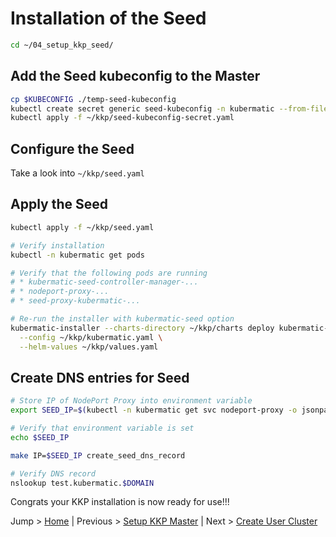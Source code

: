 # Installation of the Seed 

```bash
cd ~/04_setup_kkp_seed/
```

## Add the Seed kubeconfig to the Master

```bash
cp $KUBECONFIG ./temp-seed-kubeconfig
kubectl create secret generic seed-kubeconfig -n kubermatic --from-file kubeconfig=./temp-seed-kubeconfig --dry-run=client -o yaml > ~/kkp/seed-kubeconfig-secret.yaml
kubectl apply -f ~/kkp/seed-kubeconfig-secret.yaml
```

## Configure the Seed

Take a look into `~/kkp/seed.yaml`

## Apply the Seed

```bash
kubectl apply -f ~/kkp/seed.yaml

# Verify installation
kubectl -n kubermatic get pods

# Verify that the following pods are running
# * kubermatic-seed-controller-manager-...
# * nodeport-proxy-...
# * seed-proxy-kubermatic-...

# Re-run the installer with kubermatic-seed option
kubermatic-installer --charts-directory ~/kkp/charts deploy kubermatic-seed \
  --config ~/kkp/kubermatic.yaml \
  --helm-values ~/kkp/values.yaml  
```

## Create DNS entries for Seed

```bash
# Store IP of NodePort Proxy into environment variable
export SEED_IP=$(kubectl -n kubermatic get svc nodeport-proxy -o jsonpath='{.status.loadBalancer.ingress[0].ip}')

# Verify that environment variable is set
echo $SEED_IP

make IP=$SEED_IP create_seed_dns_record

# Verify DNS record
nslookup test.kubermatic.$DOMAIN
```

Congrats your KKP installation is now ready for use!!!

Jump > [Home](../README.md) | Previous > [Setup KKP Master](../03_setup_kkp_master/README.md) | Next > [Create User Cluster](../05_create_user_cluster/README.md)
